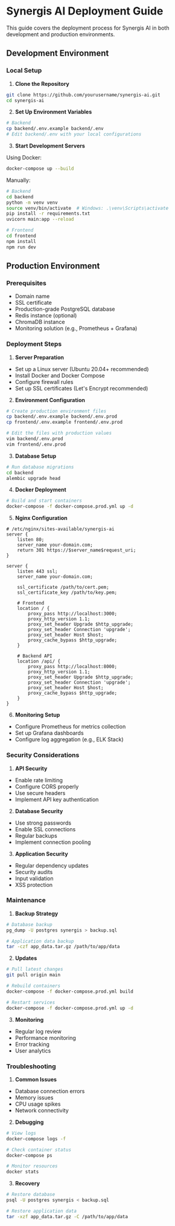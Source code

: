 # Synergis AI Deployment Guide

This guide covers the deployment process for Synergis AI in both development and production environments.

## Development Environment

### Local Setup

1. **Clone the Repository**
```bash
git clone https://github.com/yourusername/synergis-ai.git
cd synergis-ai
```

2. **Set Up Environment Variables**
```bash
# Backend
cp backend/.env.example backend/.env
# Edit backend/.env with your local configurations
```

3. **Start Development Servers**

Using Docker:
```bash
docker-compose up --build
```

Manually:
```bash
# Backend
cd backend
python -m venv venv
source venv/bin/activate  # Windows: .\venv\Scripts\activate
pip install -r requirements.txt
uvicorn main:app --reload

# Frontend
cd frontend
npm install
npm run dev
```

## Production Environment

### Prerequisites

- Domain name
- SSL certificate
- Production-grade PostgreSQL database
- Redis instance (optional)
- ChromaDB instance
- Monitoring solution (e.g., Prometheus + Grafana)

### Deployment Steps

1. **Server Preparation**

- Set up a Linux server (Ubuntu 20.04+ recommended)
- Install Docker and Docker Compose
- Configure firewall rules
- Set up SSL certificates (Let's Encrypt recommended)

2. **Environment Configuration**

```bash
# Create production environment files
cp backend/.env.example backend/.env.prod
cp frontend/.env.example frontend/.env.prod

# Edit the files with production values
vim backend/.env.prod
vim frontend/.env.prod
```

3. **Database Setup**

```bash
# Run database migrations
cd backend
alembic upgrade head
```

4. **Docker Deployment**

```bash
# Build and start containers
docker-compose -f docker-compose.prod.yml up -d
```

5. **Nginx Configuration**

```nginx
# /etc/nginx/sites-available/synergis-ai
server {
    listen 80;
    server_name your-domain.com;
    return 301 https://$server_name$request_uri;
}

server {
    listen 443 ssl;
    server_name your-domain.com;

    ssl_certificate /path/to/cert.pem;
    ssl_certificate_key /path/to/key.pem;

    # Frontend
    location / {
        proxy_pass http://localhost:3000;
        proxy_http_version 1.1;
        proxy_set_header Upgrade $http_upgrade;
        proxy_set_header Connection 'upgrade';
        proxy_set_header Host $host;
        proxy_cache_bypass $http_upgrade;
    }

    # Backend API
    location /api/ {
        proxy_pass http://localhost:8000;
        proxy_http_version 1.1;
        proxy_set_header Upgrade $http_upgrade;
        proxy_set_header Connection 'upgrade';
        proxy_set_header Host $host;
        proxy_cache_bypass $http_upgrade;
    }
}
```

6. **Monitoring Setup**

- Configure Prometheus for metrics collection
- Set up Grafana dashboards
- Configure log aggregation (e.g., ELK Stack)

### Security Considerations

1. **API Security**
- Enable rate limiting
- Configure CORS properly
- Use secure headers
- Implement API key authentication

2. **Database Security**
- Use strong passwords
- Enable SSL connections
- Regular backups
- Implement connection pooling

3. **Application Security**
- Regular dependency updates
- Security audits
- Input validation
- XSS protection

### Maintenance

1. **Backup Strategy**
```bash
# Database backup
pg_dump -U postgres synergis > backup.sql

# Application data backup
tar -czf app_data.tar.gz /path/to/app/data
```

2. **Updates**
```bash
# Pull latest changes
git pull origin main

# Rebuild containers
docker-compose -f docker-compose.prod.yml build

# Restart services
docker-compose -f docker-compose.prod.yml up -d
```

3. **Monitoring**
- Regular log review
- Performance monitoring
- Error tracking
- User analytics

### Troubleshooting

1. **Common Issues**
- Database connection errors
- Memory issues
- CPU usage spikes
- Network connectivity

2. **Debugging**
```bash
# View logs
docker-compose logs -f

# Check container status
docker-compose ps

# Monitor resources
docker stats
```

3. **Recovery**
```bash
# Restore database
psql -U postgres synergis < backup.sql

# Restore application data
tar -xzf app_data.tar.gz -C /path/to/app/data
```